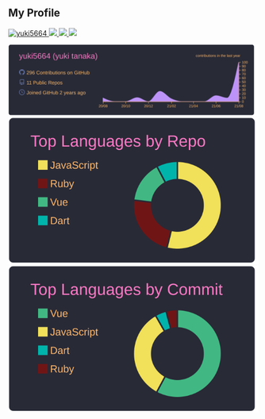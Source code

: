 ## My Profile
<p align="left"> 
  <a href="https://github.com/yuki5664">
    <img src="https://komarev.com/ghpvc/?username=yuki5664" alt="yuki5664" />
  </a>
  <a href="http://twitter.com/tanayu7777">
    <img height="20" src="https://img.shields.io/twitter/follow/yutkat?label=Twitter&logo=twitter&style=flat" />
  </a>
  <!-- <a href="https://stackoverflow.com/users/5720201/yuki5664">
    <img height="20" src="https://img.shields.io/stackexchange/stackoverflow/r/5720201?label=StackOverflow&logo=stack-overflow&style=flat" />
  </a> -->
  <a href="http://qiita.com/yuki5664">
    <img height="20" src="https://qiita-badge.apiapi.app/s/yuki5664/posts.svg" />
  </a>
  <//qiita.com/yuki5664">
  <a href="http://qiita.com/yuki5664">
    <img height="20" src="https://qiita-badge.apiapi.app/s/yuki5664/contributions.svg" />
  </a>
</p>

[![](https://raw.githubusercontent.com/yuki5664/yuki5664/master/profile-summary-card-output/dracula/0-profile-details.svg)](https://github.com/vn7n24fzkq/github-profile-summary-cards)
[![](https://raw.githubusercontent.com/yuki5664/yuki5664/master/profile-summary-card-output/dracula/1-repos-per-language.svg)](https://github.com/vn7n24fzkq/github-profile-summary-cards)
[![](https://raw.githubusercontent.com/yuki5664/yuki5664/master/profile-summary-card-output/dracula/2-most-commit-language.svg)](https://github.com/vn7n24fzkq/github-profile-summary-cards)

